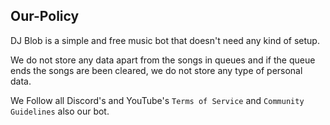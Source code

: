 ## Our-Policy

DJ Blob is a simple and free music bot that doesn't need any kind of setup.

We do not store any data apart from the songs in queues and if the queue ends the songs are been cleared, we do not store any type of personal data.

We Follow all Discord's and YouTube's `Terms of Service` and `Community Guidelines` also our bot.
